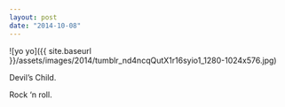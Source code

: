```yaml
---
layout: post
date: "2014-10-08"
---
```


![yo yo]({{ site.baseurl }}/assets/images/2014/tumblr_nd4ncqQutX1r16syio1_1280-1024x576.jpg)

Devil’s Child.

Rock ‘n roll.

